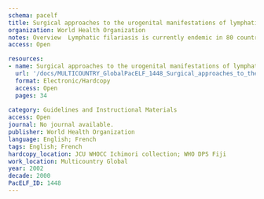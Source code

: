 ```yaml
---
schema: pacelf
title: Surgical approaches to the urogenital manifestations of lymphatic filariasis = Méthodes chirurgicales pour traiter les manifesations urogénitales de la filariose lymphatique
organization: World Health Organization
notes: Overview  Lymphatic filariasis is currently endemic in 80 countries, in the tropics and sub-tropics. The disease has been targeted for global elimination by 2020. Transmission control and disability alleviation are the two pillars of the elimination strategy under the Global Programme for Elimination of Lymphatic Filariasis (GPELF). Interruption of transmission is being achieved by mass annual administration of diethylcarbamazine (DEC) or ivermectin to entire communities at risk of infection. When community drug consumption rates are adequate, this is expected to result in reduction of transmission of lymphatic filariasis to low levels, and ultimately in elimination of filariasis, preventing new infections from occurring and protecting future generations from the disease. Recognizing the physical suffering, gross disfigurement and consequent socioeconomic impact due to lymphoedema (particularly limbs), and the fact that simple foot hygiene can result in prevention of repeated attacks of acute adenolymphangitis (ADL) and progression of lymphoedema, efforts are being taken to teach patients and their families skin care and simple measures of hygiene. It is realized that a disability alleviation strategy needs to be evolved for lymphatic filariasis patients who suffer from several urogenital manifestations, the burden of which is larger than that due to lymphoedema of limbs. In view of this, the WHO unit for Strategy Development and Monitoring for Eradication and Elimination (CEE) called for an informal consultation meeting of surgeons to address the issue of surgical management of urogenital manifestations of filariasis.
access: Open

resources:
- name: Surgical approaches to the urogenital manifestations of lymphatic filariasis = Méthodes chirurgicales pour traiter les manifesations urogénitales de la filariose lymphatique
  url: '/docs/MULTICOUNTRY_GlobalPacELF_1448_Surgical_approaches_to_the_urogenital_manifestations_of_lymphatic_filariasis.pdf'
  format: Electronic/Hardcopy
  access: Open
  pages: 34
 
category: Guidelines and Instructional Materials
access: Open
journal: No journal available.
publisher: World Health Organization
language: English; French 
tags: English; French 
hardcopy_location: JCU WHOCC Ichimori collection; WHO DPS Fiji
work_location: Multicountry Global
year: 2002
decade: 2000
PacELF_ID: 1448
---
```

